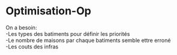 # Optimisation-Op

On a besoin:\
-Les types des batiments pour définir les priorités\
-Le nombre de maisons par chaque batiments semble ettre erroné\
 -Les couts des infras

